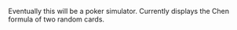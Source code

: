 Eventually this will be a poker simulator. Currently displays the Chen formula of two random cards.

